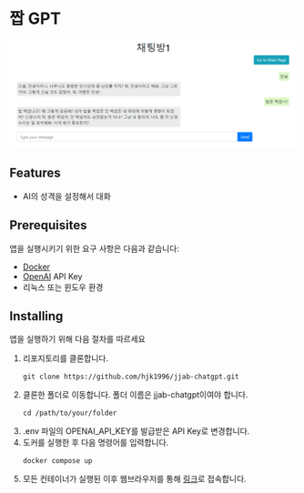 # 짭 GPT

![demo](./demo.png)

## Features

- AI의 성격을 설정해서 대화

## **Prerequisites**

앱을 실행시키기 위한 요구 사항은 다음과 같습니다:
- [Docker](https://www.docker.com/get-started/)
- [OpenAI](https://platform.openai.com/api-keys) API Key
- 리눅스 또는 윈도우 환경

## Installing

앱을 실행하기 위해 다음 절차를 따르세요

1. 리포지토리를 클론합니다.
   ```
   git clone https://github.com/hjk1996/jjab-chatgpt.git
   ```
2. 클론한 폴더로 이동합니다. 폴더 이름은 jjab-chatgpt이여야 합니다.
   ```
   cd /path/to/your/folder
   ```
3. .env 파일의 OPENAI_API_KEY를 발급받은 API Key로 변경합니다.
4. 도커를 실행한 후 다음 명령어를 입력합니다.
   ```
   docker compose up
   ```
5. 모든 컨테이너가 실행된 이후 웹브라우저를 통해 [링크](http://localhost:80)로 접속합니다.
